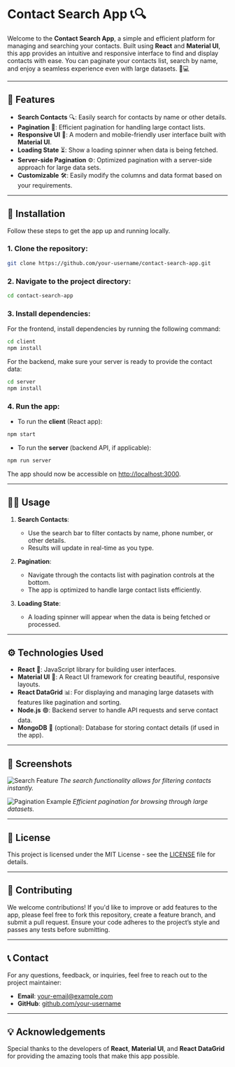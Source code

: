 
# Contact Search App 📞🔍

Welcome to the **Contact Search App**, a simple and efficient platform for managing and searching your contacts. Built using **React** and **Material UI**, this app provides an intuitive and responsive interface to find and display contacts with ease. You can paginate your contacts list, search by name, and enjoy a seamless experience even with large datasets. 📱💻

---

## 🌟 Features

- **Search Contacts** 🔍: Easily search for contacts by name or other details.
- **Pagination** 📑: Efficient pagination for handling large contact lists.
- **Responsive UI** 📱: A modern and mobile-friendly user interface built with **Material UI**.
- **Loading State** ⏳: Show a loading spinner when data is being fetched.
- **Server-side Pagination** ⚙️: Optimized pagination with a server-side approach for large data sets.
- **Customizable** 🛠️: Easily modify the columns and data format based on your requirements.

---

## 🚀 Installation

Follow these steps to get the app up and running locally.

### 1. **Clone the repository**:
```bash
git clone https://github.com/your-username/contact-search-app.git
```

### 2. **Navigate to the project directory**:
```bash
cd contact-search-app
```

### 3. **Install dependencies**:
For the frontend, install dependencies by running the following command:
```bash
cd client
npm install
```

For the backend, make sure your server is ready to provide the contact data:
```bash
cd server
npm install
```

### 4. **Run the app**:

- To run the **client** (React app):
```bash
npm start
```

- To run the **server** (backend API, if applicable):
```bash
npm run server
```

The app should now be accessible on [http://localhost:3000](http://localhost:3000).

---

## 🧑‍💻 Usage

1. **Search Contacts**:
   - Use the search bar to filter contacts by name, phone number, or other details.
   - Results will update in real-time as you type.

2. **Pagination**:
   - Navigate through the contacts list with pagination controls at the bottom.
   - The app is optimized to handle large contact lists efficiently.

3. **Loading State**:
   - A loading spinner will appear when the data is being fetched or processed.

---

## ⚙️ Technologies Used

- **React** 🧱: JavaScript library for building user interfaces.
- **Material UI** 🎨: A React UI framework for creating beautiful, responsive layouts.
- **React DataGrid** 📊: For displaying and managing large datasets with features like pagination and sorting.
- **Node.js** 🟢: Backend server to handle API requests and serve contact data.
- **MongoDB** 📂 (optional): Database for storing contact details (if used in the app).

---

## 📸 Screenshots

![Search Feature](./images/search-feature.png)
_The search functionality allows for filtering contacts instantly._

![Pagination Example](./images/pagination.png)
_Efficient pagination for browsing through large datasets._

---

## 📝 License

This project is licensed under the MIT License - see the [LICENSE](LICENSE) file for details.

---

## 🙌 Contributing

We welcome contributions! If you'd like to improve or add features to the app, please feel free to fork this repository, create a feature branch, and submit a pull request. Ensure your code adheres to the project’s style and passes any tests before submitting.

---

## 📞 Contact

For any questions, feedback, or inquiries, feel free to reach out to the project maintainer:

- **Email**: your-email@example.com
- **GitHub**: [github.com/your-username](https://github.com/your-username)

---

## 💡 Acknowledgements

Special thanks to the developers of **React**, **Material UI**, and **React DataGrid** for providing the amazing tools that make this app possible.
